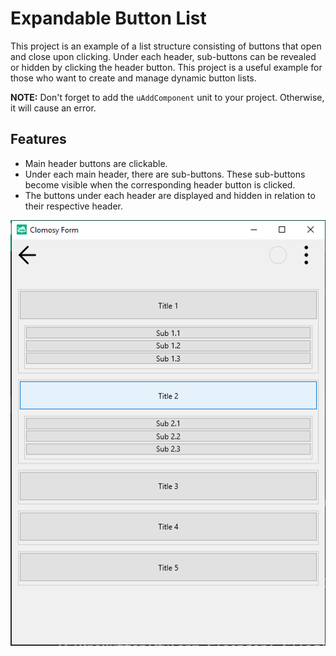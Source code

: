 # Expandable Button List

This project is an example of a list structure consisting of buttons that open and close upon clicking. Under each header, sub-buttons can be revealed or hidden by clicking the header button. This project is a useful example for those who want to create and manage dynamic button lists.

**NOTE:** Don't forget to add the `uAddComponent` unit to your project. Otherwise, it will cause an error.

## Features

- Main header buttons are clickable.
- Under each main header, there are sub-buttons. These sub-buttons become visible when the corresponding header button is clicked.
- The buttons under each header are displayed and hidden in relation to their respective header.

![Main Page](MainPage.png)
